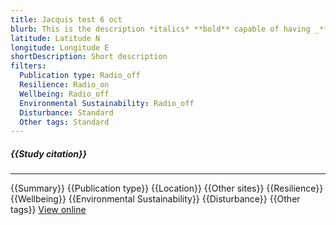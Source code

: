 ```yaml
---
title: Jacquis test 6 oct
blurb: This is the description *italics* **bold** capable of having _**rich text formatting**_
latitude: Latitude N
longitude: Longitude E
shortDescription: Short description
filters:
  Publication type: Radio_off
  Resilience: Radio_on
  Wellbeing: Radio_off
  Environmental Sustainability: Radio_off
  Disturbance: Standard
  Other tags: Standard
---
```


##### {{Study citation}}

---

{{Summary}}
{{Publication type}}
{{Location}}
{{Other sites}}
{{Resilience}}
{{Wellbeing}}
{{Environmental Sustainability}}
{{Disturbance}}
{{Other tags}}
[View online]({{Hyperlink}})
